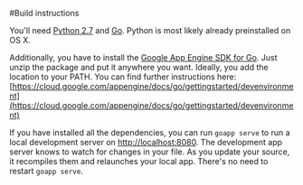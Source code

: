 #Build instructions

You'll need [Python 2.7](https://www.python.org/) and [Go](https://golang.org/doc/install). Python is most likely already preinstalled on OS X.

Additionally, you have to install the [Google App Engine SDK for Go](https://cloud.google.com/appengine/downloads#Google_App_Engine_SDK_for_Go). Just unzip the package and put it anywhere you want. Ideally, you add the location to your PATH. You can find further instructions here: [https://cloud.google.com/appengine/docs/go/gettingstarted/devenvironment](https://cloud.google.com/appengine/docs/go/gettingstarted/devenvironment)

If you have installed all the dependencies, you can run ``goapp serve`` to run a local development server on [http://localhost:8080](http://localhost:8080). The development app server knows to watch for changes in your file. As you update your source, it recompiles them and relaunches your local app. There's no need to restart ``goapp serve``.

